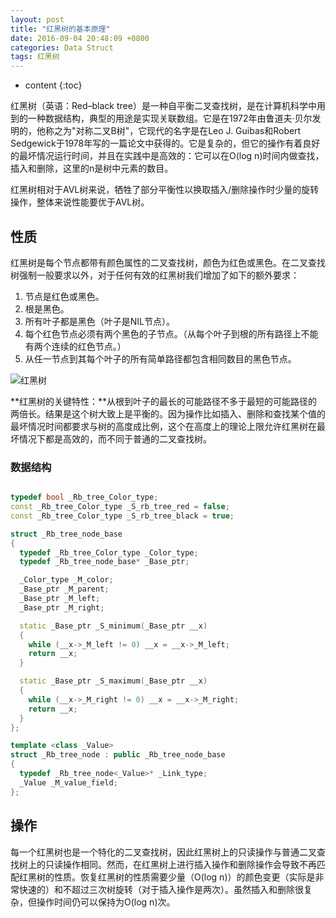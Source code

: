 ```yaml
---
layout: post
title: "红黑树的基本原理"
date: 2016-09-04 20:48:09 +0800
categories: Data Struct
tags: 红黑树
---
```

* content
{:toc}
 


红黑树（英语：Red–black tree）是一种自平衡二叉查找树，是在计算机科学中用到的一种数据结构，典型的用途是实现关联数组。它是在1972年由鲁道夫·贝尔发明的，他称之为"对称二叉B树"，它现代的名字是在Leo J. Guibas和Robert Sedgewick于1978年写的一篇论文中获得的。它是复杂的，但它的操作有着良好的最坏情况运行时间，并且在实践中是高效的：它可以在O(log n)时间内做查找，插入和删除，这里的n是树中元素的数目。

红黑树相对于AVL树来说，牺牲了部分平衡性以换取插入/删除操作时少量的旋转操作，整体来说性能要优于AVL树。

## 性质 ##

红黑树是每个节点都带有颜色属性的二叉查找树，颜色为红色或黑色。在二叉查找树强制一般要求以外，对于任何有效的红黑树我们增加了如下的额外要求：

1. 节点是红色或黑色。
2. 根是黑色。
3. 所有叶子都是黑色（叶子是NIL节点）。
4. 每个红色节点必须有两个黑色的子节点。（从每个叶子到根的所有路径上不能有两个连续的红色节点。）
5. 从任一节点到其每个叶子的所有简单路径都包含相同数目的黑色节点。


![红黑树](http://i.imgur.com/2i2SnKn.png)

**红黑树的关键特性：**从根到叶子的最长的可能路径不多于最短的可能路径的两倍长。结果是这个树大致上是平衡的。因为操作比如插入、删除和查找某个值的最坏情况时间都要求与树的高度成比例，这个在高度上的理论上限允许红黑树在最坏情况下都是高效的，而不同于普通的二叉查找树。

### 数据结构 ###


```C++

typedef bool _Rb_tree_Color_type;
const _Rb_tree_Color_type _S_rb_tree_red = false;
const _Rb_tree_Color_type _S_rb_tree_black = true;

struct _Rb_tree_node_base
{
  typedef _Rb_tree_Color_type _Color_type;
  typedef _Rb_tree_node_base* _Base_ptr;

  _Color_type _M_color;
  _Base_ptr _M_parent;
  _Base_ptr _M_left;
  _Base_ptr _M_right;

  static _Base_ptr _S_minimum(_Base_ptr __x)
  {
    while (__x->_M_left != 0) __x = __x->_M_left;
    return __x;
  }

  static _Base_ptr _S_maximum(_Base_ptr __x)
  {
    while (__x->_M_right != 0) __x = __x->_M_right;
    return __x;
  }
};

template <class _Value>
struct _Rb_tree_node : public _Rb_tree_node_base
{
  typedef _Rb_tree_node<_Value>* _Link_type;
  _Value _M_value_field;
};

```

## 操作 ##

每一个红黑树也是一个特化的二叉查找树，因此红黑树上的只读操作与普通二叉查找树上的只读操作相同。然而，在红黑树上进行插入操作和删除操作会导致不再匹配红黑树的性质。恢复红黑树的性质需要少量（O(log n)）的颜色变更（实际是非常快速的）和不超过三次树旋转（对于插入操作是两次）。虽然插入和删除很复杂，但操作时间仍可以保持为O(log n)次。
























